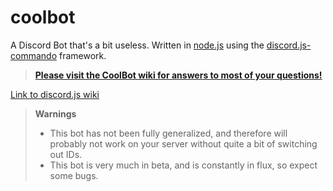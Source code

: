 # coolbot
A Discord Bot that's a bit useless.
Written in [node.js](https://nodejs.org) using the [discord.js-commando](https://www.npmjs.com/package/discord.js-commando) framework.

> [**Please visit the CoolBot wiki for answers to most of your questions!**](https://github.com/hingobway/coolbot/wiki)

[Link to discord.js wiki](https://discord.js.org/#/docs/main/stable/general/welcome)

> **Warnings**
> - This bot has not been fully generalized, and therefore will probably not work on your server without quite a bit of switching out IDs.
> - This bot is very much in beta, and is constantly in flux, so expect some bugs.
